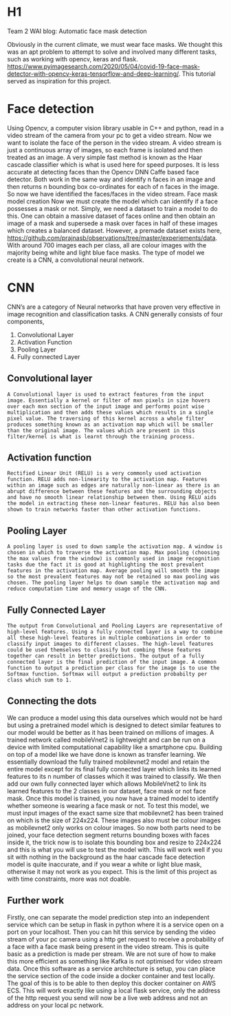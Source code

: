 # H1
Team 2 WAI blog: Automatic face mask detection

Obviously in the current climate, we must wear face masks. We thought this was an apt problem to attempt to solve and involved many different tasks, such as working with opencv, keras and flask. https://www.pyimagesearch.com/2020/05/04/covid-19-face-mask-detector-with-opencv-keras-tensorflow-and-deep-learning/. This tutorial served as inspiration for this project. 


# Face detection

Using Opencv, a computer vision library usable in C++ and python, read in a video stream of the camera from your pc to get a video stream. Now we want to isolate the face of the person in the video stream. A video stream is just a continuous array of images, so each frame is isolated and then treated as an image. A very simple fast method is known as the Haar cascade classifier which is what is used here for speed purposes. It is less accurate at detecting faces than the Opencv DNN Caffe based face detector. Both work in the same way and identify n faces in an image and then returns n bounding box co-ordinates for each of n faces in the image. So now we have identified the faces/faces in the video stream.
Face mask model creation
Now we must create the model which can identify if a face possesses a mask or not. Simply, we need a dataset to train a model to do this. One can obtain a massive dataset of faces online and then obtain an image of a mask and supersede a mask over faces in half of these images which creates a balanced dataset. However, a premade dataset exists here, https://github.com/prajnasb/observations/tree/master/experiements/data. With around 700 images each per class, all are colour images with the majority being white and light blue face masks. 
The type of model we create is a CNN, a convolutional neural network.

# CNN
CNN’s are a category of Neural networks that have proven very effective in image recognition and classification tasks. A CNN generally consists of four components,
1.	Convolutional Layer
2.	Activation Function
3.	Pooling Layer
4.	Fully connected Layer

## Convolutional layer
	A Convolutional layer is used to extract features from the input image. Essentially a kernel or filter of mxn pixels in size hovers over each mxn section of the input image and performs point wise multiplication and then adds these values which results in a single pixel value. The traversing of this kernel across a whole filter produces something known as an activation map which will be smaller than the original image. The values which are present in this filter/kernel is what is learnt through the training process.
 
## Activation function
	Rectified Linear Unit (RELU) is a very commonly used activation function. RELU adds non-linearity to the activation map. Features within an image such as edges are naturally non-linear as there is an abrupt difference between these features and the surrounding objects and have no smooth linear relationship between them. Using RELU aids the model in extracting these non-linear features. RELU has also been shown to train networks faster than other activation functions.

## Pooling Layer
	A pooling layer is used to down sample the activation map. A window is chosen in which to traverse the activation map. Max pooling (choosing the max values from the window) is commonly used in image recognition tasks due the fact it is good at highlighting the most prevalent features in the activation map. Average pooling will smooth the image so the most prevalent features may not be retained so max pooling was chosen. The pooling layer helps to down sample the activation map and reduce computation time and memory usage of the CNN.

## Fully Connected Layer
	The output from Convolutional and Pooling Layers are representative of high-level features. Using a fully connected layer is a way to combine all these high-level features in multiple combinations in order to classify input images to different classes. The high-level features could be used themselves to classify but combing these features together can result in better predictions. The output of a fully connected layer is the final prediction of the input image. A common function to output a prediction per class for the image is to use the Softmax function. Softmax will output a prediction probabilty per class which sum to 1. 


## Connecting the dots
We can produce a model using this data ourselves which would not be hard but using a pretrained model which is designed to detect similar features to our model would be better as it has been trained on millions of images. A trained network called mobileVnet2 is lightweight and can be run on a device with limited computational capability like a smartphone cpu. 
Building on top of a model like we have done is known as transfer learning. We essentially download the fully trained mobilevnet2 model and retain the entire model except for its final fully connected layer which links its learned features to its n number of classes which it was trained to classify. We then add our own fully connected layer which allows MobileVnet2 to link its learned features to the 2 classes in our dataset, face mask or not face mask. 
Once this model is trained, you now have a trained model to identify whether someone is wearing a face mask or not. To test this model, we must input images of the exact same size that mobilevnet2 has been trained on which is the size of 224x224. These images also must be colour images as mobilevnet2 only works on colour images.
So now both parts need to be joined, your face detection segment returns bounding boxes with faces inside it, the trick now is to isolate this bounding box and resize to 224x224 and this is what you will use to test the model with. 
This will work well if you sit with nothing in the background as the haar cascade face detection model is quite inaccurate, and if you wear a white or light blue mask, otherwise it may not work as you expect. This is the limit of this project as with time constraints, more was not doable. 


## Further work
Firstly, one can separate the model prediction step into an independent service which can be setup in flask in python where it is a service open on a port on your localhost. Then you can hit this service by sending the video stream of your pc camera using a http get request to receive a probability of a face with a face mask being present in the video stream. This is quite basic as a prediction is made per stream. We are not sure of how to make this more efficient as something like Kafka is not optimised for video stream data. 
Once this software as a service architecture is setup, you can place the service section of the code inside a docker container and test locally. The goal of this is to be able to then deploy this docker container on AWS ECS. This will work exactly like using a local flask service, only the address of the http request you send will now be a live web address and not an address on your local pc network. 



